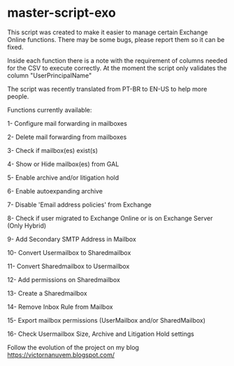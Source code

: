 # master-script-exo

This script was created to make it easier to manage certain Exchange Online functions.
There may be some bugs, please report them so it can be fixed.

Inside each function there is a note with the requirement of columns needed for the CSV to execute correctly.
At the moment the script only validates the column "UserPrincipalName"

The script was recently translated from PT-BR to EN-US to help more people.


Functions currently available:

1- Configure mail forwarding in mailboxes

2- Delete mail forwarding from mailboxes

3- Check if mailbox(es) exist(s)

4- Show or Hide mailbox(es) from GAL

5- Enable archive and/or litigation hold

6- Enable autoexpanding archive

7- Disable 'Email address policies' from Exchange

8- Check if user migrated to Exchange Online or is on Exchange Server (Only Hybrid)

9- Add Secondary SMTP Address in Mailbox

10- Convert Usermailbox to Sharedmailbox

11- Convert Sharedmailbox to Usermailbox

12- Add permissions on Sharedmailbox

13- Create a Sharedmailbox

14- Remove Inbox Rule from Mailbox

15- Export mailbox permissions (UserMailbox and/or SharedMailbox)

16- Check Usermailbox Size, Archive and Litigation Hold settings

 
 Follow the evolution of the project on my blog
 https://victornanuvem.blogspot.com/
